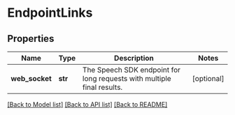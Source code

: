 # EndpointLinks

## Properties
Name | Type | Description | Notes
------------ | ------------- | ------------- | -------------
**web_socket** | **str** | The Speech SDK endpoint for long requests with multiple final results. | [optional] 

[[Back to Model list]](../README.md#documentation-for-models) [[Back to API list]](../README.md#documentation-for-api-endpoints) [[Back to README]](../README.md)


